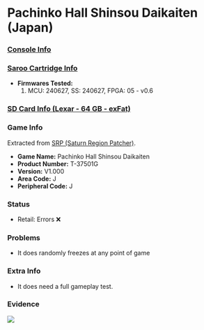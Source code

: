 # Pachinko Hall Shinsou Daikaiten (Japan)

### [Console Info](../../../../Info/Consoles/VA13/README.md)

### [Saroo Cartridge Info](../../../../Info/Cartridges/RetroGameParadiseStore/1.32F/README.md)

- <b>Firmwares Tested:</b>
  1. MCU: 240627, SS: 240627, FPGA: 05 - v0.6

### [SD Card Info (Lexar - 64 GB - exFat)](../../../../Info/SdCards/Lexar/64GB/exfat/README.md)

### Game Info

Extracted from [SRP (Saturn Region Patcher)](https://segaxtreme.net/resources/saturn-region-patcher.81/download).

- <b>Game Name:</b> Pachinko Hall Shinsou Daikaiten
- <b>Product Number:</b> T-37501G
- <b>Version:</b> V1.000
- <b>Area Code:</b> J
- <b>Peripheral Code:</b> J

### Status

- Retail: Errors :x:

### Problems

- It does randomly freezes at any point of game

### Extra Info

- It does need a full gameplay test.

### Evidence

[![](https://img.youtube.com/vi/PYlHYmRuOHs/0.jpg)](https://www.youtube.com/watch?v=PYlHYmRuOHs)
